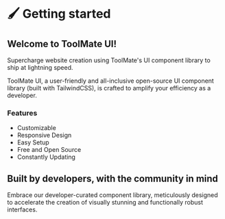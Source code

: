 # 🖌 Getting started

## Welcome to ToolMate UI!

Supercharge website creation using ToolMate's UI component library to ship at lightning speed.

ToolMate UI, a user-friendly and all-inclusive open-source UI component library (built with TailwindCSS), is crafted to amplify your efficiency as a developer.

### Features

* Customizable
* Responsive Design
* Easy Setup
* Free and Open Source
* Constantly Updating

## Built by developers, with the community in mind

Embrace our developer-curated component library, meticulously designed to accelerate the creation of visually stunning and functionally robust interfaces.
